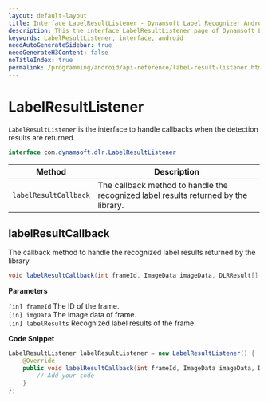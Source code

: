 ```yaml
---
layout: default-layout
title: Interface LabelResultListener - Dynamsoft Label Recognizer Android API Reference
description: This the interface LabelResultListener page of Dynamsoft Label Recognizer for Android SDK.
keywords: LabelResultListener, interface, android
needAutoGenerateSidebar: true
needGenerateH3Content: false
noTitleIndex: true
permalink: /programming/android/api-reference/label-result-listener.html
---
```


# LabelResultListener

`LabelResultListener` is the interface to handle callbacks when the detection results are returned.

```java
interface com.dynamsoft.dlr.LabelResultListener
```

| Method | Description |
| ------ | ----------- |
| `labelResultCallback` | The callback method to handle the recognized label results returned by the library. |

## labelResultCallback

The callback method to handle the recognized label results returned by the library.

```java
void labelResultCallback(int frameId, ImageData imageData, DLRResult[] labelResults);
```

**Parameters**

`[in] frameId` The ID of the frame.  
`[in] imgData` The image data of frame.  
`[in] labelResults` Recognized label results of the frame.

**Code Snippet**

```java
LabelResultListener labelResultListener = new LabelResultListener() {
    @Override
    public void labelResultCallback(int frameId, ImageData imageData, DLRResult[] labelResults) {
        // Add your code
    }
};
```
